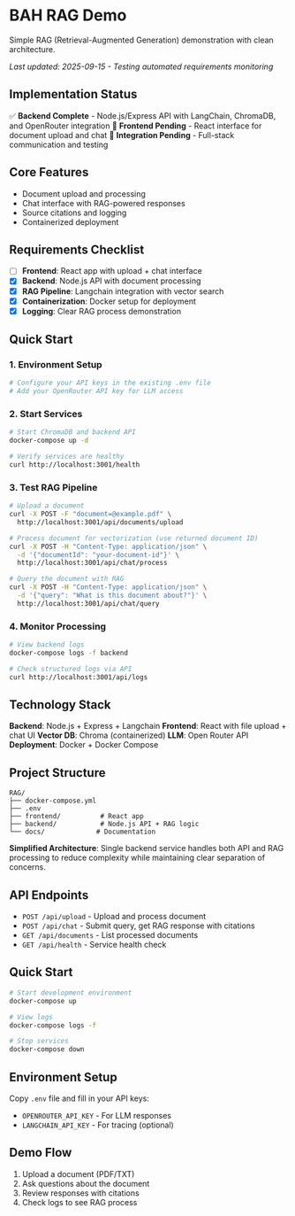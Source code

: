 # BAH RAG Demo

Simple RAG (Retrieval-Augmented Generation) demonstration with clean architecture.

*Last updated: 2025-09-15 - Testing automated requirements monitoring*

## Implementation Status
✅ **Backend Complete** - Node.js/Express API with LangChain, ChromaDB, and OpenRouter integration
🔄 **Frontend Pending** - React interface for document upload and chat
🔄 **Integration Pending** - Full-stack communication and testing

## Core Features
- Document upload and processing
- Chat interface with RAG-powered responses
- Source citations and logging
- Containerized deployment

## Requirements Checklist
- [ ] **Frontend**: React app with upload + chat interface
- [x] **Backend**: Node.js API with document processing
- [x] **RAG Pipeline**: Langchain integration with vector search
- [x] **Containerization**: Docker setup for deployment
- [x] **Logging**: Clear RAG process demonstration

## Quick Start

### 1. Environment Setup
```bash
# Configure your API keys in the existing .env file
# Add your OpenRouter API key for LLM access
```

### 2. Start Services
```bash
# Start ChromaDB and backend API
docker-compose up -d

# Verify services are healthy
curl http://localhost:3001/health
```

### 3. Test RAG Pipeline
```bash
# Upload a document
curl -X POST -F "document=@example.pdf" \
  http://localhost:3001/api/documents/upload

# Process document for vectorization (use returned document ID)
curl -X POST -H "Content-Type: application/json" \
  -d '{"documentId": "your-document-id"}' \
  http://localhost:3001/api/chat/process

# Query the document with RAG
curl -X POST -H "Content-Type: application/json" \
  -d '{"query": "What is this document about?"}' \
  http://localhost:3001/api/chat/query
```

### 4. Monitor Processing
```bash
# View backend logs
docker-compose logs -f backend

# Check structured logs via API
curl http://localhost:3001/api/logs
```

## Technology Stack

**Backend**: Node.js + Express + Langchain
**Frontend**: React with file upload + chat UI
**Vector DB**: Chroma (containerized)
**LLM**: Open Router API
**Deployment**: Docker + Docker Compose

## Project Structure
```
RAG/
├── docker-compose.yml
├── .env
├── frontend/          # React app
├── backend/           # Node.js API + RAG logic
└── docs/             # Documentation
```

**Simplified Architecture**: Single backend service handles both API and RAG processing to reduce complexity while maintaining clear separation of concerns.

## API Endpoints
- `POST /api/upload` - Upload and process document
- `POST /api/chat` - Submit query, get RAG response with citations
- `GET /api/documents` - List processed documents
- `GET /api/health` - Service health check

## Quick Start
```bash
# Start development environment
docker-compose up

# View logs
docker-compose logs -f

# Stop services
docker-compose down
```

## Environment Setup
Copy `.env` file and fill in your API keys:
- `OPENROUTER_API_KEY` - For LLM responses
- `LANGCHAIN_API_KEY` - For tracing (optional)

## Demo Flow
1. Upload a document (PDF/TXT)
2. Ask questions about the document
3. Review responses with citations
4. Check logs to see RAG process
